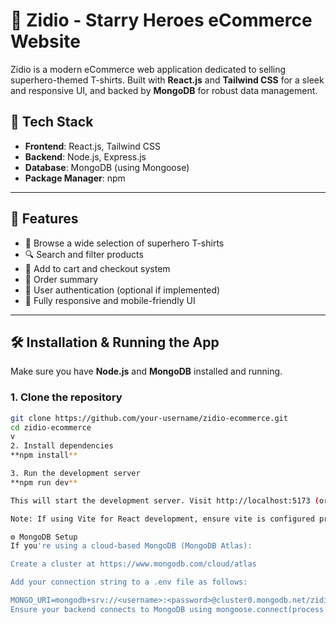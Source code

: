 # 🛒 Zidio - Starry Heroes eCommerce Website

Zidio is a modern eCommerce web application dedicated to selling superhero-themed T-shirts. Built with **React.js** and **Tailwind CSS** for a sleek and responsive UI, and backed by **MongoDB** for robust data management.

## 🚀 Tech Stack

- **Frontend**: React.js, Tailwind CSS
- **Backend**: Node.js, Express.js
- **Database**: MongoDB (using Mongoose)
- **Package Manager**: npm

---

## 📸 Features

- 👕 Browse a wide selection of superhero T-shirts
- 🔍 Search and filter products
- 🛒 Add to cart and checkout system
- 🧾 Order summary
- 🔐 User authentication (optional if implemented)
- 🎨 Fully responsive and mobile-friendly UI

---

## 🛠️ Installation & Running the App

Make sure you have **Node.js** and **MongoDB** installed and running.

### 1. Clone the repository

```bash
git clone https://github.com/your-username/zidio-ecommerce.git
cd zidio-ecommerce
v
2. Install dependencies
**npm install**

3. Run the development server
**npm run dev**

This will start the development server. Visit http://localhost:5173 (or as specified) in your browser.

Note: If using Vite for React development, ensure vite is configured properly in package.json.

⚙️ MongoDB Setup
If you're using a cloud-based MongoDB (MongoDB Atlas):

Create a cluster at https://www.mongodb.com/cloud/atlas

Add your connection string to a .env file as follows:

MONGO_URI=mongodb+srv://<username>:<password>@cluster0.mongodb.net/zidio?retryWrites=true&w=majority
Ensure your backend connects to MongoDB using mongoose.connect(process.env.MONGO_URI).

